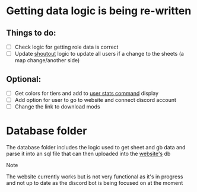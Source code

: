 # Getting data logic is being re-written

## Things to do:

- [ ] Check logic for getting role data is correct
- [ ] Update [shoutout](src/utils/shoutouts.js) logic to update all users if a change to the sheets (a map change/another side)

## Optional:

- [ ] Get colors for tiers and add to [user stats command](src/commands/user.js) display
- [ ] Add option for user to go to website and connect discord account
- [ ] Change the link to download mods

# Database folder

The database folder includes the logic used to get sheet and gb data and parse it into an sql file that can then uploaded into the [website's](https://celeste-skill-rating.great-site.net/) db

> [!NOTE]
> The website currently works but is not very functional as it's in progress and not up to date as the discord bot is being focused on at the moment
